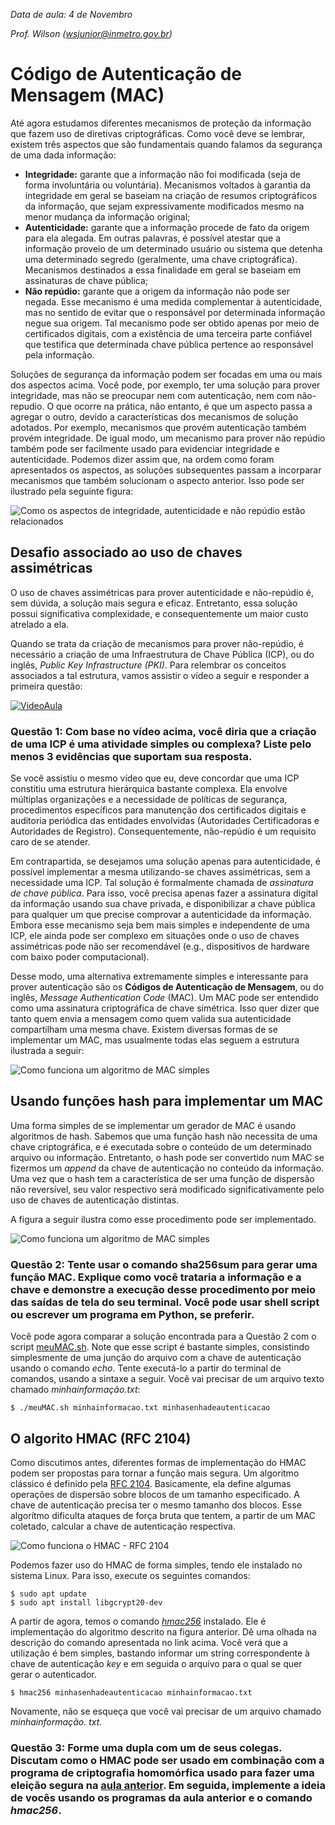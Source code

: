 *Data de aula: 4 de Novembro*

*Prof. Wilson ([wsjunior@inmetro.gov.br](mailto:wsjunior@inmetro.gov.br))*

# Código de Autenticação de Mensagem (MAC)

Até agora estudamos diferentes mecanismos de proteção da informação que fazem uso de diretivas criptográficas. Como você deve se lembrar, existem três aspectos que são fundamentais quando falamos da segurança de uma dada informação:

* **Integridade:** garante que a informação não foi modificada (seja de forma involuntária ou voluntária). Mecanismos voltados à garantia da integridade em geral se baseiam na criação de resumos criptográficos da informação, que sejam expressivamente modificados mesmo na menor mudança da informação original;
* **Autenticidade:** garante que a informação procede de fato da origem para ela alegada. Em outras palavras, é possível atestar que a informação proveio de um determinado usuário ou sistema que detenha uma determinado segredo (geralmente, uma chave criptográfica). Mecanismos destinados a essa finalidade em geral se baseiam em assinaturas de chave pública;
* **Não repúdio:** garante que a origem da informação não pode ser negada. Esse mecanismo é uma medida complementar à autenticidade, mas no sentido de evitar que o responsável por determinada informação negue sua origem. Tal mecanismo pode ser obtido apenas por meio de certificados digitais, com a existência de uma terceira parte confiável que testifica que determinada chave pública pertence ao responsável pela informação.

Soluções de segurança da informação podem ser focadas em uma ou mais dos aspectos acima. Você pode, por exemplo, ter uma solução para prover integridade, mas não se preocupar nem com autenticação, nem com não-repudio. O que ocorre na prática, não entanto, é que um aspecto passa a agregar o outro, devido a características dos mecanismos de solução adotados. Por exemplo, mecanismos que provém autenticação também provém integridade. De igual modo, um mecanismo para prover não repúdio também pode ser facilmente usado para evidenciar integridade e autenticidade. Podemos dizer assim que, na ordem como foram apresentados os aspectos, as soluções subsequentes passam a incorparar mecanismos que também solucionam o aspecto anterior. Isso pode ser ilustrado pela seguinte figura:

![Como os aspectos de integridade, autenticidade e não repúdio estão relacionados](int-aut-nrep.jpg)

## Desafio associado ao uso de chaves assimétricas

O uso de chaves assimétricas para prover autenticidade e não-repúdio é, sem dúvida, a solução mais segura e eficaz. Entretanto, essa solução possui significativa complexidade, e consequentemente um maior custo atrelado a ela.

Quando se trata da criação de mecanismos para prover não-repúdio, é necessário a criação de uma Infraestrutura de Chave Pública (ICP), ou do inglês, *Public Key Infrastructure (PKI)*. Para relembrar os conceitos associados a tal estrutura, vamos assistir o vídeo a seguir e responder a primeira questão:

[![VideoAula](https://img.youtube.com/vi/yE8qGJ2bzjU/0.jpg)](https://www.youtube.com/watch?v=yE8qGJ2bzjU "Clique para assistir um video sobre o ICP-Brasil, a Infraestrutura de Chave Pública oficial brasileira.")

### Questão 1: Com base no vídeo acima, você diria que a criação de uma ICP é uma atividade simples ou complexa? Liste pelo menos 3 evidências que suportam sua resposta.

Se você assistiu o mesmo vídeo que eu, deve concordar que uma ICP constitiu uma estrutura hierárquica bastante complexa. Ela envolve múltiplas organizações e a necessidade de políticas de segurança, procedimentos específicos para manutenção dos certificados digitais e auditoria periódica das entidades envolvidas (Autoridades Certificadoras e Autoridades de Registro). Consequentemente, não-repúdio é um requisito caro de se atender.

Em contrapartida, se desejamos uma solução apenas para autenticidade, é possível implementar a mesma utilizando-se chaves assimétricas, sem a necessidade uma ICP. Tal solução é formalmente chamada de *assinatura de chave pública*. Para isso, você precisa apenas fazer a assinatura digital da informação usando sua chave privada, e disponibilizar a chave pública para qualquer um que precise comprovar a autenticidade da informação. Embora esse mecanismo seja bem mais simples e independente de uma ICP, ele ainda pode ser complexo em situações onde o uso de chaves assimétricas pode não ser recomendável (e.g., dispositivos de hardware com baixo poder computacional).

Desse modo, uma alternativa extremamente simples e interessante para prover autenticação são os **Códigos de Autenticação de Mensagem**, ou do inglês, *Message Authentication Code* (MAC). Um MAC pode ser entendido como uma assinatura criptográfica de chave simétrica. Isso quer dizer que tanto quem envia a mensagem como quem valida sua autenticidade compartilham uma mesma chave. Existem diversas formas de se implementar um MAC, mas usualmente todas elas seguem a estrutura ilustrada a seguir:

![Como funciona um algoritmo de MAC simples](simple-mac.png)

## Usando funções hash para implementar um MAC

Uma forma simples de se implementar um gerador de MAC é usando algoritmos de hash. Sabemos que uma função hash não necessita de uma chave criptográfica, e é executada sobre o conteúdo de um determinado arquivo ou informação. Entretanto, o hash pode ser convertido num MAC se fizermos um *append* da chave de autenticação no conteúdo da informação. Uma vez que o hash tem a característica de ser uma função de dispersão não reversível, seu valor respectivo será modificado significativamente pelo uso de chaves de autenticação distintas.

A figura a seguir ilustra como esse procedimento pode ser implementado.

![Como funciona um algoritmo de MAC simples](hmac.png)

### Questão 2: Tente usar o comando **sha256sum** para gerar uma função MAC. Explique como você trataria a informação e a chave e demonstre a execução desse procedimento por meio das saídas de tela do seu terminal. Você pode usar shell script ou escrever um programa em Python, se preferir.

Você pode agora comparar a solução encontrada para a Questão 2 com o script [meuMAC.sh](meuMAC.sh). Note que esse script é bastante simples, consistindo simplesmente de uma junção do arquivo com a chave de autenticação usando o comando *echo*. Tente executá-lo a partir do terminal de comandos, usando a sintaxe a seguir. Você vai precisar de um arquivo texto chamado *minhainformação.txt*:

```console
$ ./meuMAC.sh minhainformacao.txt minhasenhadeautenticacao
```

## O algorito HMAC (RFC 2104)

Como discutimos antes, diferentes formas de implementação do HMAC podem ser propostas para tornar a função mais segura. Um algoritmo clássico é definido pela [RFC 2104](https://tools.ietf.org/html/rfc2104). Basicamente, ela define algumas operações de dispersão sobre blocos de um tamanho especificado. A chave de autenticação precisa ter o mesmo tamanho dos blocos. Esse algorítmo dificulta ataques de força bruta que tentem, a partir de um MAC coletado, calcular a chave de autenticação respectiva.

![Como funciona o HMAC - RFC 2104](rfc2104.jpg)

Podemos fazer uso do HMAC de forma simples, tendo ele instalado no sistema Linux. Para isso, execute os seguintes comandos:

```console
$ sudo apt update
$ sudo apt install libgcrypt20-dev
```

A partir de agora, temos o comando [*hmac256*](http://manpages.ubuntu.com/manpages/cosmic/man1/hmac256.1.html) instalado. Ele é implementação do algoritmo descrito na figura anterior. Dê uma olhada na descrição do comando apresentada no link acima. Você verá que a utilização é bem simples, bastando informar um string correspondente à chave de autenticação *key* e em seguida o arquivo para o qual se quer gerar o autenticador.

```console
$ hmac256 minhasenhadeautenticacao minhainformacao.txt
```

Novamente, não se esqueça que você vai precisar de um arquivo chamado *minhainformação. txt*.

### Questão 3: Forme uma dupla com um de seus colegas. Discutam como o HMAC pode ser usado em combinação com a programa de criptografia homomórfica usado para fazer uma eleição segura na [aula anterior](../homomorphic). Em seguida, implemente a ideia de vocês usando os programas da aula anterior e o comando *hmac256*.